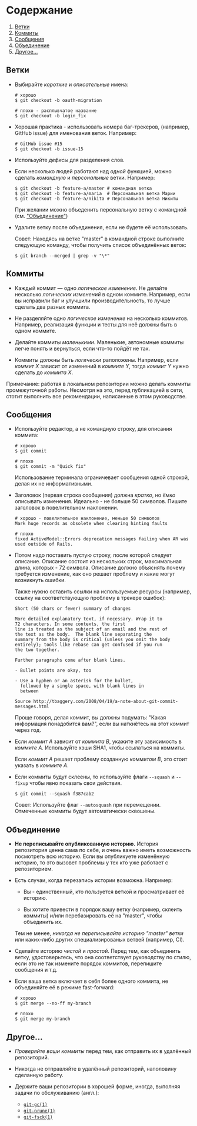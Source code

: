 
# Содержание

1. [Ветки](#Ветки)
2. [Коммиты](#Коммиты)
3. [Сообщения](#Сообщения)
4. [Объединение](#Объединение)
5. [Другое...](#Другое)

## Ветки

* Выбирайте *короткие* и *описательные* имена:

  ```shell
  # хорошо
  $ git checkout -b oauth-migration

  # плохо - расплывчатое название
  $ git checkout -b login_fix
  ```

* Хорошая практика - использовать номера баг-трекеров, (например, GitHub issue) для именования веток. Например:

  ```shell
  # GitHub issue #15
  $ git checkout -b issue-15
  ```

* Используйте *дефисы* для разделения слов.

* Если несколько людей работают над *одной* функцией, можно сделать *командную* и *персональные* ветки. Например:

  ```shell
  $ git checkout -b feature-a/master # командная ветка
  $ git checkout -b feature-a/maria  # Персональная ветка Марии
  $ git checkout -b feature-a/nikita # Персональная ветка Никиты
  ```

  При желании можно объеденить персональную ветку с командной (см. ["Объединение"](#Объединение))

* Удалите ветку после объединения, если не будете её использовать.

  Совет: Находясь на ветке "master" в командной строке выполните следующую команду, чтобы получить список объединённых веток:

  ```shell
  $ git branch --merged | grep -v "\*"
  ```

## Коммиты

* Каждый коммит — одно *логическое изменение*. Не делайте несколько *логических изменений* в одном коммите. Например, если вы исправили баг и улучшили производительность, то лучше сделать два разных коммита.

* Не разделяйте одно *логическое изменение* на несколько коммитов. Например, реализация функции и тесты для неё должны быть в одном коммите.

* Делайте коммиты *маленькими*. Маленькие, автономные коммиты легче понять и вернуться, если что-то пойдёт не так.

* Коммиты должны быть *логически* раположены. Например, если *коммит X* зависит от изменений в *коммите Y*, тогда *коммит Y* нужно сделать до *коммита X*.

Примечание: работая в локальном репозитории можно делать коммиты промежуточной работы. Несмотря на это, перед публикацией в сети, стотит выполнить все рекомендации, написанные в этом руководстве.

## Сообщения

* Используйте редактор, а не командную строку, для описания коммита:

  ```shell
  # хорошо
  $ git commit

  # плохо
  $ git commit -m "Quick fix"
  ```

  Использование терминала ограничевает сообщения одной строкой, делая их не информативными.

* Заголовок (первая строка сообщения) должна *кратко*, но *ёмко* описывать изменения. Идеально - не больше 50 символов. Пишите заголовок в повелительном наклонении.

  ```shell
  # хорошо - повелительное наклонение, меньше 50 символов
  Mark huge records as obsolete when clearing hinting faults

  # плохо
  fixed ActiveModel::Errors deprecation messages failing when AR was used outside of Rails.
  ```

* Потом надо поставить пустую строку, после которой следует описание. Описание состоит из нескольких строк, максимальная длина, которых - 72 символа. Описание должно объяснять почему требуется изменение, как оно решает проблему и какие могут возникнуть ошибки.

  Также нужно оставить ссылки на используемые ресурсы (например, ссылку на соответствующую проблему в трекере ошибок):

  ```text
  Short (50 chars or fewer) summary of changes

  More detailed explanatory text, if necessary. Wrap it to
  72 characters. In some contexts, the first
  line is treated as the subject of an email and the rest of
  the text as the body.  The blank line separating the
  summary from the body is critical (unless you omit the body
  entirely); tools like rebase can get confused if you run
  the two together.

  Further paragraphs come after blank lines.

  - Bullet points are okay, too

  - Use a hyphen or an asterisk for the bullet,
    followed by a single space, with blank lines in
    between

  Source http://tbaggery.com/2008/04/19/a-note-about-git-commit-messages.html
  ```

  Проще говоря, делая коммит, вы должны подумать: "Какая информация понадобится вам?", если вы наткнётесь на этот коммит через год.

* Если *коммит A* зависит от *коммита B*, укажите эту зависимость в *коммите A*. Используйте хэши SHA1, чтобы ссылаться на коммиты.

  Если *коммит A* решает проблему созданную *коммитом B*, это стоит указать в *коммите A*.

* Если коммиты будут склеены, то используйте флаги `--squash` и `--fixup` чтобы явно показать свои действия.

  ```shell
  $ git commit --squash f387cab2
  ```

  Совет: Используйте флаг `--autosquash` при перемещении. Отмеченные коммиты будут автоматически сквошены.

## Объединение

* **Не переписывайте опубликованную историю.** История репозитория ценна сама по себе, и очень важно иметь возможность посмотреть всю историю. Если вы опубликуете изменённую историю, то это вызовет проблемы у тех кто уже работает с репозиторием.

* Есть случаи, когда перезапись истории возможна. Например:

  * Вы - единственный, кто пользуется веткой и просматривает её историю.

  * Вы хотите привести в порядок вашу ветку (например, склеить коммиты) и/или перебазировать её на "master", чтобы объединить их.

  Тем не менее, *никогда не переписывайте историю "master" ветки* или каких-либо других специализированых ветвей (например, CI).

* Сделайте историю *чистой* и *простой*. Перед тем, как объединить ветку, удостоверьтесь, что она соответствует руководству по стилю, если это не так измените порядок коммитов, перепишите сообщения и т.д.

* Если ваша ветка включает в себя более одного коммита, не объединяйте её в режиме fast-forward:

  ```shell
  # хорошо
  $ git merge --no-ff my-branch

  # плохо
  $ git merge my-branch
  ```

## Другое...

* *Проверяйте ваши коммиты* перед тем, как отправить их в удалённый репозиторий.

* Никогда не отправляйте в удалённый репозиторий, наполовину сделанную работу.

* Держите ваши репозитории в хорошей форме, иногда, выполняя задачи по обслуживанию (англ.):

  * [`git-gc(1)`](https://git-scm.com/docs/git-gc)
  * [`git-prune(1)`](https://git-scm.com/docs/git-prune)
  * [`git-fsck(1)`](https://git-scm.com/docs/git-fsck)
